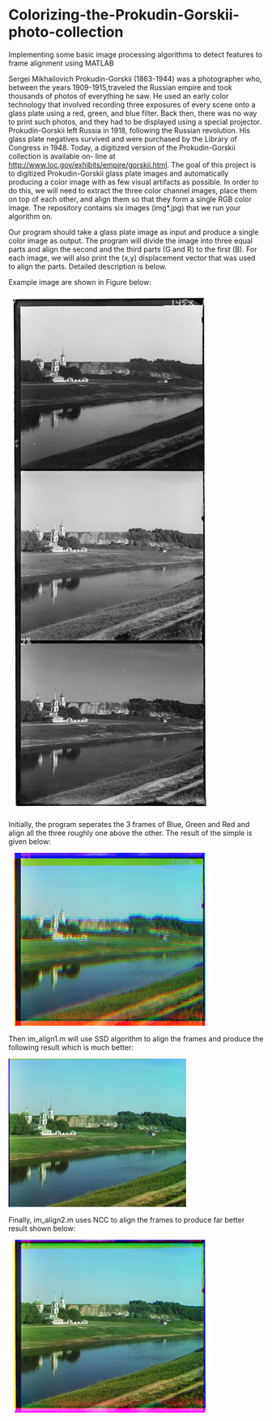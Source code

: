 # Colorizing-the-Prokudin-Gorskii-photo-collection
Implementing some basic image processing algorithms to detect features to frame alignment using MATLAB

Sergei Mikhailovich Prokudin-Gorskii (1863-1944) was a photographer who, between the years 1909-1915,traveled the Russian empire and took thousands of photos of everything he saw. He used an early color technology that involved recording three exposures of every scene onto a glass plate using a red, green, and blue filter. Back then, there was no way to print such photos, and they had to be displayed using a special projector. Prokudin-Gorskii left Russia in 1918, following the Russian revolution. His glass plate negatives survived and were purchased by the Library of Congress in 1948. Today, a digitized version of the Prokudin-Gorskii collection is available on- line at http://www.loc.gov/exhibits/empire/gorskii.html.
The goal of this project is to digitized Prokudin-Gorskii glass plate images and automatically producing a color image with as few visual artifacts as possible. In order to do this, we will need to extract the three color channel images, place them on top of each other, and align them so that they form a single RGB color image. The repository contains six images (img*.jpg) that we run your algorithm on.

Our program should take a glass plate image as input and produce a single color image as output. The program will divide the image into three equal parts and align the second and the third parts (G and R) to the first (B). For each image, we will also print the (x,y) displacement vector that was used to align the parts. Detailed description is below. 

Example image are shown in Figure below:

![alt text](https://github.com/KNITPhoenix/Colorizing-the-Prokudin-Gorskii-photo-collection/blob/main/image1.jpg?raw=true)

Initially, the program seperates the 3 frames of Blue, Green and Red and align all the three roughly one above the other. The result of the simple is given below:

![alt text](https://github.com/KNITPhoenix/Colorizing-the-Prokudin-Gorskii-photo-collection/blob/main/results/image1-color.jpg?raw=true)

Then im_align1.m will use SSD algorithm to align the frames and produce the following result which is much better:

![alt text](https://github.com/KNITPhoenix/Colorizing-the-Prokudin-Gorskii-photo-collection/blob/main/results/image1-ssd.jpg?raw=true)

Finally, im_align2.m uses NCC to align the frames to produce far better result shown below:

![alt text](https://github.com/KNITPhoenix/Colorizing-the-Prokudin-Gorskii-photo-collection/blob/main/results/image1-ncc.jpg?raw=true)
